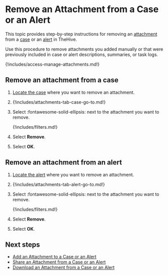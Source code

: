 # Remove an Attachment from a Case or an Alert

This topic provides step-by-step instructions for removing an [attachment](../../../analyst-corner/cases/attachments/about-attachments.md) from a [case](../about-cases.md) or an [alert](../../alerts/about-alerts.md) in TheHive.

Use this procedure to remove attachments you added manually or that were previously included in case or alert descriptions, summaries, or task logs.

{!includes/access-manage-attachments.md!}

## Remove an attachment from a case

1. [Locate the case](../search-for-cases/find-a-case.md) where you want to remove an attachment.

2. {!includes/attachments-tab-case-go-to.md!}

3. Select :fontawesome-solid-ellipsis: next to the attachment you want to remove.

    {!includes/filters.md!}

4. Select **Remove**.

5. Select **OK**.

## Remove an attachment from an alert

1. [Locate the alert](../../alerts/search-for-alerts/find-an-alert.md) where you want to remove an attachment.

2. {!includes/attachments-tab-alert-go-to.md!}

3. Select :fontawesome-solid-ellipsis: next to the attachment you want to remove.

    {!includes/filters.md!}

4. Select **Remove**.

5. Select **OK**.

<h2>Next steps</h2>

* [Add an Attachment to a Case or an Alert](add-an-attachment-case-alert.md)
* [Share an Attachment from a Case or an Alert](share-an-attachment-case-alert.md)
* [Download an Attachment from a Case or an Alert](download-an-attachment-case-alert.md)